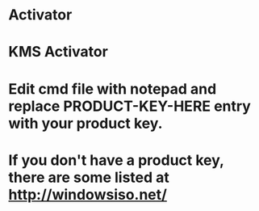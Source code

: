 # Activator
# KMS Activator
# Edit cmd file with notepad and replace PRODUCT-KEY-HERE entry with your product key.
# If you don't have a product key, there are some listed at http://windowsiso.net/
